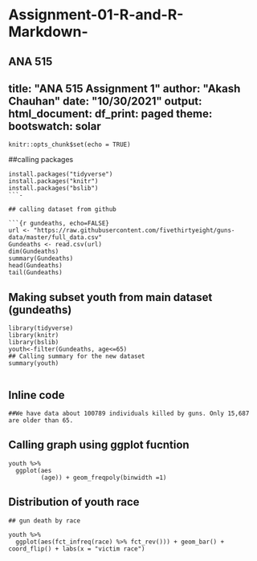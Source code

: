 # Assignment-01-R-and-R-Markdown-
ANA 515 
--
title: "ANA 515 Assignment 1"
author: "Akash Chauhan"
date: "10/30/2021"
output:
  html_document:
    df_print: paged
  theme:
    bootswatch: solar
---

```{r setup, include=FALSE}
knitr::opts_chunk$set(echo = TRUE)
```

##calling packages
```{r library}
install.packages("tidyverse")
install.packages("knitr")
install.packages("bslib")
```-

## calling dataset from github

```{r gundeaths, echo=FALSE}
url <- "https://raw.githubusercontent.com/fivethirtyeight/guns-data/master/full_data.csv"
Gundeaths <- read.csv(url)
dim(Gundeaths)
summary(Gundeaths)
head(Gundeaths)
tail(Gundeaths)
```


## Making subset youth from main dataset (gundeaths)

```{r youth, echo=FALSE}
library(tidyverse)
library(knitr)
library(bslib)
youth<-filter(Gundeaths, age<=65)
## Calling summary for the new dataset
summary(youth)


```


## Inline code

```{r inline-code, echo=FALSE}
##We have data about 100789 individuals killed by guns. Only 15,687 are older than 65. 
```

## Calling graph using ggplot fucntion


```{r youth-dist, echo=FALSE}
youth %>%
  ggplot(aes
         (age)) + geom_freqpoly(binwidth =1)

```

## Distribution of youth race


```{r race-dist, echo=FALSE}
## gun death by race

youth %>%
  ggplot(aes(fct_infreq(race) %>% fct_rev())) + geom_bar() + coord_flip() + labs(x = "victim race")
```

